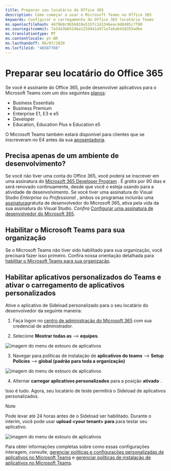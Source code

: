 ```yaml
---
title: Preparar seu locatário do Office 365
description: Como começar a usar o Microsoft Teams no Office 365
keywords: Configurar o carregamento do Office 365 locatário Teams
ms.openlocfilehash: 447968c9b56010e515fc1d1346eac4d8485c7f80
ms.sourcegitcommit: 7a2da3b65246a125d441a971e7e6a6418355adbe
ms.translationtype: MT
ms.contentlocale: pt-BR
ms.lasthandoff: 08/07/2020
ms.locfileid: "46587766"
---
```

# <a name="prepare-your-office-365-tenant"></a>Preparar seu locatário do Office 365

Se você é assinante do Office 365, pode desenvolver aplicativos para o Microsoft Teams com um dos seguintes [planos](https://products.office.com/business/compare-more-office-365-for-business-plans):

* Business Essentials
* Business Premium
* Enterprise E1, E3 e e5
* Developer
* Education, Education Plus e Education e5

O Microsoft Teams também estará disponível para clientes que se inscreveram no E4 antes da sua [aposentadoria](https://support.office.com//article/important-information-for-office-365-enterprise-e4-customers-f9572348-43a2-43fa-a3d8-3b6c9c042147).

## <a name="just-need-a-development-environment"></a>Precisa apenas de um ambiente de desenvolvimento?

Se você não tiver uma conta do Office 365, você poderá se inscrever em uma assinatura do [Microsoft 365 Developer Program](https://developer.microsoft.com/microsoft-365/dev-program) . É *grátis* por 90 dias e será renovado continuamente, desde que você o esteja usando para a atividade de desenvolvimento. Se você tiver uma assinatura do Visual Studio *Enterprise* ou *Professional* , ambos os programas incluirão uma [assinatura](https://aka.ms/MyVisualStudioBenefits)gratuita de desenvolvedor do Microsoft 365, ativa pela vida da sua assinatura do Visual Studio. *Confira* [Configurar uma assinatura de desenvolvedor do Microsoft 365](https://docs.microsoft.com/office/developer-program/office-365-developer-program-get-started).

## <a name="enable-microsoft-teams-for-your-organization"></a>Habilitar o Microsoft Teams para sua organização

Se o Microsoft Teams não tiver sido habilitado para sua organização, você precisará fazer isso primeiro. Confira nossa orientação detalhada para [habilitar o Microsoft Teams para sua organização](https://docs.microsoft.com/microsoftteams/enable-features-office-365).

## <a name="enable-custom-teams-apps-and-turn-on-custom-app-uploading"></a>Habilitar aplicativos personalizados do Teams e ativar o carregamento de aplicativos personalizados

Ative o aplicativo de Sideload personalizado para o seu locatário do desenvolvedor da seguinte maneira:

1. Faça logon no [centro de administração do Microsoft 365](https://admin.microsoft.com/Adminportal/Home?source=applauncher#/homepage#/) com sua credencial de administrador. 

2. Selecione **Mostrar todas as**  -->  **equipes**. 

![imagem do menu de estouro de aplicativos](~/assets/images/prepare-test-tenant/admin-center.png)

3. Navegar para políticas de instalação de **aplicativos do teams**  -->  **Setup Policies**  -->  **global (padrão para toda a organização)**  

![imagem do menu de estouro de aplicativos](~/assets/images/prepare-test-tenant/turn-on-sideload.png)

4. Alternar **carregar aplicativos personalizados** para a posição **ativado** .

Isso é tudo. Agora, seu locatário de teste permitirá o Sideload de aplicativos personalizados.

> [!Note] 
> Pode levar até 24 horas antes de o Sideload ser habilitado. Durante o interim, você pode usar **upload \<your tenant> para** para testar seu aplicativo.

![imagem do menu de estouro de aplicativos](~/assets/images/prepare-test-tenant/upload-for-contoso.png)

Para obter informações completas sobre como essas configurações interagem, *consulte*, [gerenciar políticas e configurações personalizadas de aplicativos no Microsoft Teams](https://docs.microsoft.com/microsoftteams/teams-custom-app-policies-and-settings) e [gerenciar políticas de instalação de aplicativos no Microsoft Teams](https://docs.microsoft.com/microsoftteams/teams-app-setup-policies).
